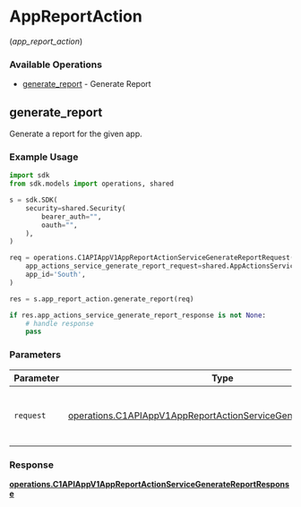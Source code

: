 # AppReportAction
(*app_report_action*)

### Available Operations

* [generate_report](#generate_report) - Generate Report

## generate_report

Generate a report for the given app.

### Example Usage

```python
import sdk
from sdk.models import operations, shared

s = sdk.SDK(
    security=shared.Security(
        bearer_auth="",
        oauth="",
    ),
)

req = operations.C1APIAppV1AppReportActionServiceGenerateReportRequest(
    app_actions_service_generate_report_request=shared.AppActionsServiceGenerateReportRequest(),
    app_id='South',
)

res = s.app_report_action.generate_report(req)

if res.app_actions_service_generate_report_response is not None:
    # handle response
    pass
```

### Parameters

| Parameter                                                                                                                                            | Type                                                                                                                                                 | Required                                                                                                                                             | Description                                                                                                                                          |
| ---------------------------------------------------------------------------------------------------------------------------------------------------- | ---------------------------------------------------------------------------------------------------------------------------------------------------- | ---------------------------------------------------------------------------------------------------------------------------------------------------- | ---------------------------------------------------------------------------------------------------------------------------------------------------- |
| `request`                                                                                                                                            | [operations.C1APIAppV1AppReportActionServiceGenerateReportRequest](../../models/operations/c1apiappv1appreportactionservicegeneratereportrequest.md) | :heavy_check_mark:                                                                                                                                   | The request object to use for the request.                                                                                                           |


### Response

**[operations.C1APIAppV1AppReportActionServiceGenerateReportResponse](../../models/operations/c1apiappv1appreportactionservicegeneratereportresponse.md)**

